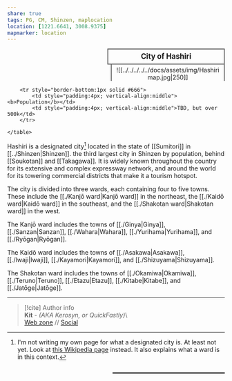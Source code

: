 ```yaml
---  
share: true  
tags: PG, CM, Shinzen, maplocation  
location: [1221.6641, 3008.9375]  
mapmarker: location  
---  
```

<div>  
  <span style="float:right; width:260px; margin-left:14px; border:2px solid #666; line-height:1.5; font-size:larger; font-weight:bold; text-align:center; padding:4px">City of Hashiri</span>  
  </div>  
  
  <span style="float:right; clear:right; width:260px; margin-left:14px; border-left:2px solid #666; border-right:2px solid #666; border-collapse:collapse; text-align:center; padding-top:4px">![[../../../../../docs/assets/img/Hashiri map.jpg|250]]</span>  
  
  <div class="" style="float:right; clear:right">  
    <table class="" style="float:right; clear:right; width:260px; margin-left:14px; margin-bottom:7px; border:2px solid #666; border-collapse:collapse; line-height:1.5; font-size:small">  
		  
		<tr style="border-bottom:1px solid #666">  
			<td style="padding:4px; vertical-align:middle"><b>Population</b></td>  
			<td style="padding:4px; vertical-align:middle">TBD, but over 500k</td>  
		</tr>  
			  
    </table>  
  </div>  
  
Hashiri is a designated city[^1] located in the state of [[Sumitori]] in [[../Shinzen|Shinzen]]. the third largest city in Shinzen by population, behind [[Soukotan]] and [[Takagawa]]. It is widely known throughout the country for its extensive and complex expressway network, and around the world for its towering commercial districts that make it a tourism hotspot.  
  
The city is divided into three wards, each containing four to five towns. These include the [[./Kanjō ward|Kanjō ward]] in the northeast, the [[./Kaidō ward|Kaidō ward]] in the southeast, and the [[./Shakotan ward|Shakotan ward]] in the west.  
  
The Kanjō ward includes the towns of [[./Ginya|Ginya]], [[./Sanzan|Sanzan]], [[./Wahara|Wahara]], [[./Yurihama|Yurihama]], and [[./Ryōgan|Ryōgan]].  
  
The Kaidō ward includes the towns of [[./Asakawa|Asakawa]], [[./Iwaji|Iwaji]], [[./Kayamori|Kayamori]], and [[./Shizuyama|Shizuyama]].  
  
The Shakotan ward includes the towns of [[./Okamiwa|Okamiwa]], [[./Teruno|Teruno]], [[./Etazu|Etazu]], [[./Kitabe|Kitabe]], and [[./Jatōge|Jatōge]].  
  
-----  
> [!cite] Author info  
> **Kit** - *(AKA Kerosyn, or QuickFastly)*\  
> [Web zone](https://kerosyn.link) // [Social](https://a.tripulse.link/@kit)  
  
[^1]: I'm not writing my own page for what a designated city is. At least not yet. Look at [this Wikipedia page](https://en.wikipedia.org/wiki/Cities_designated_by_government_ordinance_of_Japan) instead. It also explains what a ward is in this context.